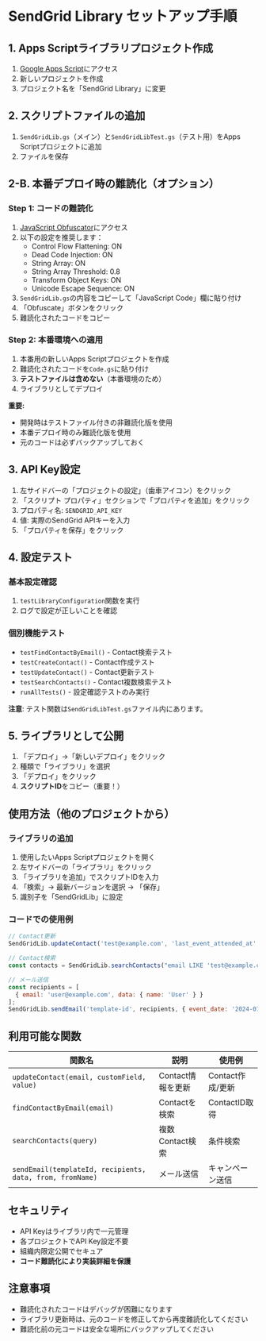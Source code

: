# SendGrid Library セットアップ手順

## 1. Apps Scriptライブラリプロジェクト作成
1. [Google Apps Script](https://script.google.com/)にアクセス
2. 新しいプロジェクトを作成
3. プロジェクト名を「SendGrid Library」に変更

## 2. スクリプトファイルの追加
1. `SendGridLib.gs`（メイン）と`SendGridLibTest.gs`（テスト用）をApps Scriptプロジェクトに追加
2. ファイルを保存

## 2-B. 本番デプロイ時の難読化（オプション）
### Step 1: コードの難読化
1. [JavaScript Obfuscator](https://obfuscator.io/)にアクセス
2. 以下の設定を推奨します：
   - Control Flow Flattening: ON
   - Dead Code Injection: ON
   - String Array: ON
   - String Array Threshold: 0.8
   - Transform Object Keys: ON
   - Unicode Escape Sequence: ON
3. `SendGridLib.gs`の内容をコピーして「JavaScript Code」欄に貼り付け
4. 「Obfuscate」ボタンをクリック
5. 難読化されたコードをコピー

### Step 2: 本番環境への適用
1. 本番用の新しいApps Scriptプロジェクトを作成
2. 難読化されたコードを`Code.gs`に貼り付け
3. **テストファイルは含めない**（本番環境のため）
4. ライブラリとしてデプロイ

**重要:** 
- 開発時はテストファイル付きの非難読化版を使用
- 本番デプロイ時のみ難読化版を使用
- 元のコードは必ずバックアップしておく

## 3. API Key設定
1. 左サイドバーの「プロジェクトの設定」（歯車アイコン）をクリック
2. 「スクリプト プロパティ」セクションで「プロパティを追加」をクリック
3. プロパティ名: `SENDGRID_API_KEY`
4. 値: 実際のSendGrid APIキーを入力
5. 「プロパティを保存」をクリック

## 4. 設定テスト
### 基本設定確認
1. `testLibraryConfiguration`関数を実行
2. ログで設定が正しいことを確認

### 個別機能テスト
- `testFindContactByEmail()` - Contact検索テスト
- `testCreateContact()` - Contact作成テスト
- `testUpdateContact()` - Contact更新テスト
- `testSearchContacts()` - Contact複数検索テスト
- `runAllTests()` - 設定確認テストのみ実行

**注意**: テスト関数は`SendGridLibTest.gs`ファイル内にあります。

## 5. ライブラリとして公開
1. 「デプロイ」→「新しいデプロイ」をクリック
2. 種類で「ライブラリ」を選択
3. 「デプロイ」をクリック
4. **スクリプトID**をコピー（重要！）

## 使用方法（他のプロジェクトから）

### ライブラリの追加
1. 使用したいApps Scriptプロジェクトを開く
2. 左サイドバーの「ライブラリ」をクリック
3. 「ライブラリを追加」でスクリプトIDを入力
4. 「検索」→ 最新バージョンを選択 → 「保存」
5. 識別子を「SendGridLib」に設定

### コードでの使用例
```javascript
// Contact更新
SendGridLib.updateContact('test@example.com', 'last_event_attended_at', '2024-01-01');

// Contact検索
const contacts = SendGridLib.searchContacts("email LIKE 'test@example.com'");

// メール送信
const recipients = [
  { email: 'user@example.com', data: { name: 'User' } }
];
SendGridLib.sendEmail('template-id', recipients, { event_date: '2024-01-01' });
```

## 利用可能な関数

| 関数名 | 説明 | 使用例 |
|--------|------|--------|
| `updateContact(email, customField, value)` | Contact情報を更新 | Contact作成/更新 |
| `findContactByEmail(email)` | Contactを検索 | ContactID取得 |
| `searchContacts(query)` | 複数Contact検索 | 条件検索 |
| `sendEmail(templateId, recipients, data, from, fromName)` | メール送信 | キャンペーン送信 |

## セキュリティ
- API Keyはライブラリ内で一元管理
- 各プロジェクトでAPI Key設定不要
- 組織内限定公開でセキュア
- **コード難読化により実装詳細を保護**

## 注意事項
- 難読化されたコードはデバッグが困難になります
- ライブラリ更新時は、元のコードを修正してから再度難読化してください
- 難読化前の元コードは安全な場所にバックアップしてください